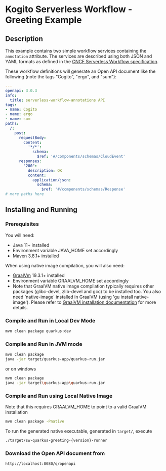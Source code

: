 # Kogito Serverless Workflow - Greeting Example

## Description

This example contains two simple workflow services containing the `annotation` attribute. 
The services are described using both JSON and YAML formats as defined in the 
[CNCF Serverless Workflow specification](https://github.com/cncf/wg-serverless/tree/main/workflow/spec).

These workflow definitions will generate an Open API document like the following (note the tags "Cogito", "ergo", and "sum"):

````yaml
---
openapi: 3.0.3
info:
  title: serverless-workflow-annotations API
tags:
- name: Cogito
- name: ergo
- name: sum
paths:
  /:
    post:
      requestBody:
        content:
          '*/*':
            schema:
              $ref: '#/components/schemas/CloudEvent'
      responses:
        "200":
          description: OK
          content:
            application/json:
              schema:
                $ref: '#/components/schemas/Response'
# more paths here
````

## Installing and Running

### Prerequisites
 
You will need:
  - Java 11+ installed
  - Environment variable JAVA_HOME set accordingly
  - Maven 3.8.1+ installed

When using native image compilation, you will also need: 
  - [GraalVm](https://www.graalvm.org/downloads/) 19.3.1+ installed
  - Environment variable GRAALVM_HOME set accordingly
  - Note that GraalVM native image compilation typically requires other packages (glibc-devel, zlib-devel and gcc) to be installed too.  You also need 'native-image' installed in GraalVM (using 'gu install native-image'). Please refer to [GraalVM installation documentation](https://www.graalvm.org/docs/reference-manual/aot-compilation/#prerequisites) for more details.

### Compile and Run in Local Dev Mode

```sh
mvn clean package quarkus:dev
```

### Compile and Run in JVM mode

```sh
mvn clean package 
java -jar target/quarkus-app/quarkus-run.jar
```

or on windows

```sh
mvn clean package
java -jar target\quarkus-app\quarkus-run.jar
```

### Compile and Run using Local Native Image
Note that this requires GRAALVM_HOME to point to a valid GraalVM installation

```sh
mvn clean package -Pnative
```
  
To run the generated native executable, generated in `target/`, execute

```sh
./target/sw-quarkus-greeting-{version}-runner
```

### Download the Open API document from

```
http://localhost:8080/q/openapi
```
